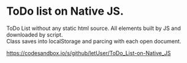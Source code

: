 # ToDo list on Native JS.

ToDo List without any static html source. All elements built by JS and downloaded by script. <br />
Class saves into localStorage and parcing with each open document. <br />

https://codesandbox.io/s/github/letUser/ToDo_List-on-Native_JS
